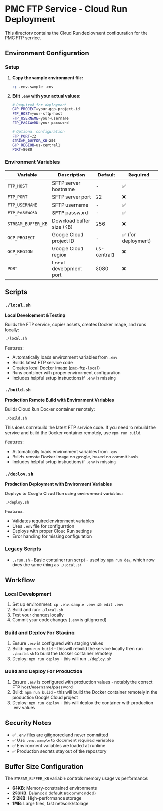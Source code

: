 # PMC FTP Service - Cloud Run Deployment

This directory contains the Cloud Run deployment configuration for the PMC FTP service.

## Environment Configuration

### Setup

1. **Copy the sample environment file:**
   ```bash
   cp .env.sample .env
   ```

2. **Edit `.env` with your actual values:**
   ```bash
   # Required for deployment
   GCP_PROJECT=your-gcp-project-id
   FTP_HOST=your-sftp-host
   FTP_USERNAME=your-username
   FTP_PASSWORD=your-password
   
   # Optional configuration
   FTP_PORT=22
   STREAM_BUFFER_KB=256
   GCP_REGION=us-central1
   PORT=8080
   ```

### Environment Variables

| Variable | Description | Default | Required |
|----------|-------------|---------|----------|
| `FTP_HOST` | SFTP server hostname | - | ✅ |
| `FTP_PORT` | SFTP server port | 22 | ❌ |
| `FTP_USERNAME` | SFTP username | - | ✅ |
| `FTP_PASSWORD` | SFTP password | - | ✅ |
| `STREAM_BUFFER_KB` | Download buffer size (KB) | 256 | ❌ |
| `GCP_PROJECT` | Google Cloud project ID | - | ✅ (for deployment) |
| `GCP_REGION` | Google Cloud region | us-central1 | ❌ |
| `PORT` | Local development port | 8080 | ❌ |

## Scripts

### `./local.sh`
**Local Development & Testing**

Builds the FTP service, copies assets, creates Docker image, and runs locally:

```bash
./local.sh
```

Features:
- Automatically loads environment variables from `.env`
- Builds latest FTP service code
- Creates local Docker image (`pmc-ftp-local`)
- Runs container with proper environment configuration
- Includes helpful setup instructions if `.env` is missing

### `./build.sh`
**Production Remote Build with Environment Variables**

Builds Cloud Run Docker container remotely:

```bash
./build.sh
```

This does _not_ rebuild the latest FTP service code. If you need to rebuild the 
service and build the Docker container remotely, use `npm run build`.

Features:
- Automatically loads environment variables from `.env`
- Builds remote Docker image on google, based on commit hash
- Includes helpful setup instructions if `.env` is missing


### `./deploy.sh`
**Production Deployment with Environment Variables**

Deploys to Google Cloud Run using environment variables:

```bash
./deploy.sh
```

Features:
- Validates required environment variables
- Uses `.env` file for configuration
- Deploys with proper Cloud Run settings
- Error handling for missing configuration

### Legacy Scripts

- `./run.sh` - Basic container run script - used by `npm run dev`, which now does the same thing as `./local.sh`

## Workflow

### Local Development
1. Set up environment: `cp .env.sample .env && edit .env`
2. Build and run: `./local.sh`
3. Test your changes locally
4. Commit your code changes (`.env` is gitignored)

### Build and Deploy For Staging
1. Ensure `.env` is configured with staging values
2. Build: `npm run build` - this will rebuild the service locally then run `./build.sh` to build the Docker container remotely
3. Deploy: `npm run deploy` - this will run `./deploy.sh`

### Build and Deploy For Production
1. Ensure `.env` is configured with production values - notably the correct FTP host/username/password
2. Build: `npm run build` - this will build the Docker container remotely in the production Google Cloud project
3. Deploy: `npm run deploy` - this will deploy the container with production .env values

## Security Notes

- ✅ `.env` files are gitignored and never committed
- ✅ Use `.env.sample` to document required variables
- ✅ Environment variables are loaded at runtime
- ✅ Production secrets stay out of the repository

## Buffer Size Configuration

The `STREAM_BUFFER_KB` variable controls memory usage vs performance:

- **64KB**: Memory-constrained environments
- **256KB**: Balanced default (recommended)
- **512KB**: High-performance storage
- **1MB**: Large files, fast network/storage